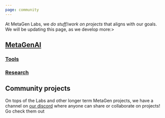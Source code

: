 ```yaml
---
page: community
---
```


At MetaGen Labs, we *do stuff*/*work on projects* that aligns with our goals. We will be updating this page, as we develop more:>


## [MetaGenAI](/ai)

### [Tools](/tools)

### [Research](/research)

## Community projects

On tops of the Labs and other longer term MetaGen projects, we have a channel on [our discord](/discord) where anyone can share or collaborate on projects! Go check them out
